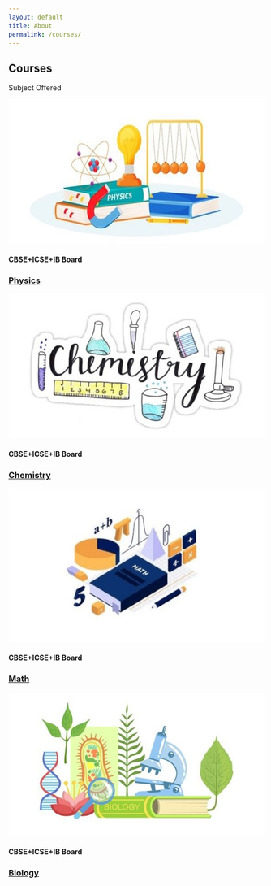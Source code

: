 ```yaml
---
layout: default
title: About
permalink: /courses/
---
```


<!-- ======= Popular Courses Section ======= -->
 <section id="popular-courses" class="courses">
      <div class="container" >

 <div class="section-title py-4"><h2>Courses</h2><p>Subject Offered</p></div>


<div class="container">
    <div class="row justify-content-center">
        <!-- Physics -->
        <div class="col-lg-3 col-md-6 d-flex  shadow text-center mb-4">
            <div class="course-item">
                <img src="/assets/image/physics.jpg" class="img-fluid" alt="Physics">
                <div class="course-content p-3 text-center">
                    <h4>CBSE+ICSE+IB Board</h4>
                    <h3><a href="courses">Physics</a></h3>
                </div>
            </div>
        </div>
        
<!-- Chemistry -->
<div class="col-lg-3 col-md-6 d-flex  shadow text-center mb-4">
            <div class="course-item">
                <img src="/assets/image/chem.jpg" class="img-fluid" alt="Chemistry">
                <div class="course-content p-3 text-center">
                    <h4>CBSE+ICSE+IB Board</h4>
                    <h3><a href="courses">Chemistry</a></h3>
                </div>
            </div>
        </div>
        
 <!-- Math -->
<div class="col-lg-3 col-md-6  shadow text-center mb-4">
            <div class="course-item">
                <img src="/assets/image/math.jpg" class="img-fluid" alt="Math">
                <div class="course-content p-3 text-center">
                    <h4>CBSE+ICSE+IB Board</h4>
                    <h3><a href="courses">Math</a></h3>
                </div>
            </div>
        </div>
        
<!-- Biology -->
<div class="col-lg-3 col-md-6 d-flex shadow text-center mb-4">
            <div class="course-item">
                <img src="/assets/image/bio.jpg" class="img-fluid" alt="Biology">
                <div class="course-content p-3 text-center">
                    <h4>CBSE+ICSE+IB Board</h4>
                    <h3><a href="courses">Biology</a></h3>
                </div>
            </div>
        </div>
    </div>
</div>





 </div>
   </section><!-- End Popular Courses Section -->